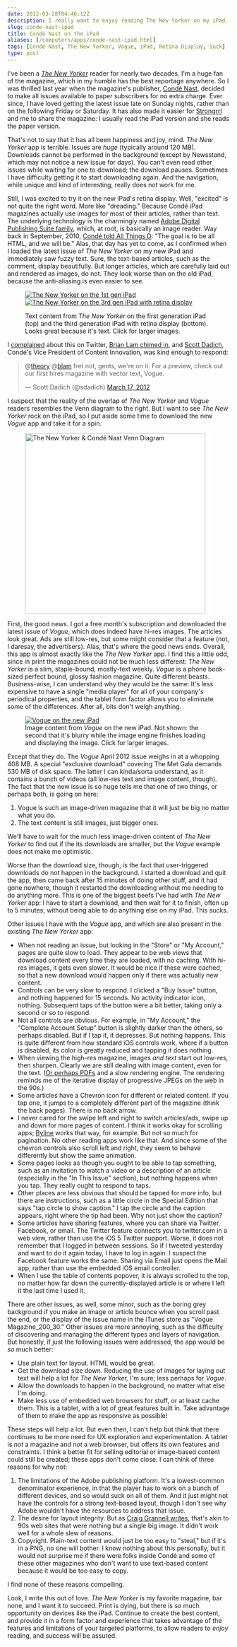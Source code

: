 ```yaml
--- 
date: 2012-03-28T04:46:12Z
description: I really want to enjoy reading The New Yorker on my iPad. But for a rather large number of reasons, it's just unpleasant. Here's why.
slug: conde-nast-ipad
title: Condé Nast on the iPad
aliases: [/computers/apps/conde-nast-ipad.html]
tags: [Condé Nast, The New Yorker, Vogue, iPad, Retina Display, Suck]
type: post
---
```


<p>I've been a <a href="http://www.newyorker.com/"><em>The New Yorker</em></a> reader for nearly two decades. I'm a huge fan of the magazine, which in my humble has the best reportage anywhere. So I was thrilled last year when the magazine's publisher, <a href="http://www.condenast.com/">Condé Nast</a>, decided to make all issues available to paper subscribers for no extra charge. Ever since, I have loved getting the latest issue late on Sunday nights, rather than on the following Friday or Saturday. It has also made it easier for <a href="http://blog.strongrrl.com/">Strongrrl</a> and me to share the magazine: I usually read the iPad version and she reads the paper version.</p>

<p>That's not to say that it has all been happiness and joy, mind. <em>The New Yorker</em> app is terrible. Issues are <em>huge</em> (typically around 120 MB). Downloads cannot be performed in the background (except by Newsstand, which may not notice a new issue for days). You can't even read other issues while waiting for one to download; the download pauses. Sometimes I have difficulty getting it to start downloading again. And the navigation, while unique and kind of interesting, really does not work for me.</p>

<p>Still, I was excited to try it on the new iPad's retina display. Well, "excited" is not quite the right word. More like "dreading." Because Condé iPad magazines actually use images for most of their articles, rather than text. The underlying technology is the charmingly named <a href="http://www.adobe.com/products/digital-publishing-suite-family.html">Adobe Digital Publishing Suite family</a>, which, at root, is basically an image reader. Way back in September, 2010, <a href="http://allthingsd.com/20100928/conde-nasts-ipad-apps-are-too-portly-blame-adobe/">Condé told All Things D</a>: "The goal is to be all HTML, and we will be." Alas, that day has yet to come, as I confirmed when I loaded the latest issue of <em>The New Yorker</em> on my new iPad and immediately saw fuzzy text. Sure, the text-based articles, such as the comment, display beautifully. But longer articles, which are carefully laid out and rendered as images, do not. They look worse than on the old iPad, because the anti-aliasing is even easier to see.</p>

<figure>
<a href="https://www.flickr.com/photos/theory/6861697774/sizes/o/in/set-72157629648560359/" title="The New Yorker on the 1st gen iPad"><img src="https://farm8.staticflickr.com/7059/6861697774_a7ac0d9356_z.jpg" alt="The New Yorker on the 1st gen iPad" /></a>
<a href="https://www.flickr.com/photos/theory/7007813821/sizes/o/in/set-72157629648560359/" alt="The New Yorker on the 3rd gen iPad with retina display"><img src="https://farm8.staticflickr.com/7110/7007813821_6293e374eb_z.jpg" alt="The New Yorker on the 3rd gen iPad with retina display" /></a>
<figcaption><p>Text content from <em>The New Yorker</em> on the first generation iPad (top) and the third generation iPad with retina display (bottom). Looks great because it's text. Click for larger images.</p></figcaption>
</figure>

<p>I <a href="https://twitter.com/#!/theory/status/180846743775232000">complained</a> about this on Twitter, <a href="https://twitter.com/#!/blam/status/180856508479848448">Brian Lam chimed in</a>, and <a href="https://twitter.com/sdadich">Scott Dadich</a>, Condé's Vice President of Content Innovation, was kind enough to respond:</p>

<blockquote class="twitter-tweet" data-in-reply-to="180846743775232000"><p>@<a href="https://twitter.com/theory">theory</a> @<a href="https://twitter.com/blam">blam</a> fret not, gents, we're on it. For a preview, check out our first hires magazine with vector text, Vogue.</p>— Scott Dadich (@sdadich) <a href="https://twitter.com/sdadich/status/181039871199154177" data-datetime="2012-03-17T15:30:43+00:00">March 17, 2012</a></blockquote>

<script src="//platform.twitter.com/widgets.js" charset="utf-8"></script>

<p>I suspect that the reality of the overlap of <em>The New Yorker</em> and <em>Vogue</em> readers resembles the Venn diagram to the right. But I want to see <em>The New Yorker</em> rock on the iPad, so I put aside some time to download the new <em>Vogue</em> app and take it for a spin.</p>

<figure class="right" style="background-color:#fff"><img src="https://farm8.staticflickr.com/7239/7007841235_5559a170e1_o.png" style="width:307pt;" alt="The New Yorker &amp; Condé Nast Venn Diagram" title=" The New Yorker &amp; Condé Nast Venn Diagram" /></figure>

<p>First, the good news. I got a free month's subscription and downloaded the latest issue of <em>Vogue</em>, which does indeed have hi-res images. The articles look great. Ads are still low-res, but some might consider that a feature (not, I daresay, the advertisers). Alas, that's where the good news ends. Overall, this app is almost exactly like the <em>The New Yorker</em> app. I find this a little odd, since in print the magazines could not be much less different: <em>The New Yorker</em> is a slim, staple-bound, mostly-text weekly. <em>Vogue</em> is a phone book-sized perfect bound, glossy fashion magazine. Quite different beasts. Business-wise, I can understand why they would be the same: It's less expensive to have a single "media player" for all of your company's periodical properties, and the tablet form factor allows you to eliminate some of the differences. After all, bits don't weigh anything.</p>

<figure>
<a href="https://www.flickr.com/photos/theory/7007813933/sizes/l/in/set-72157629648560359/"><img src="https://farm8.staticflickr.com/7198/7007813933_bd7e86947c_z.jpg" alt="Vogue on the new iPad" /></a>
<figcaption>Image content from <em>Vogue</em> on the new iPad. Not shown: the second that it's blurry while the image engine finishes loading and displaying the image. Click for larger images.</figcaption>
</figure>

<p>Except that they do. The <em>Vogue</em> April 2012 issue weighs in at a whopping 408 MB. A special "exclusive download" covering The Met Gala demands 530 MB of disk space. The latter I can kinda/sorta understand, as it contains a bunch of videos (all low-res text and image content, though). The fact that the new issue is so huge tells me that one of two things, or perhaps both, is going on here:</p>

<ol>
<li>Vogue is such an image-driven magazine that it will just be big no matter what you do.</li>
<li>The text content is still images, just bigger ones.</li>
</ol>

<p>We'll have to wait for the much less image-driven content of <em>The New Yorker</em> to find out if the its downloads are smaller, but the <em>Vogue</em> example does not make me optimistic.</p>

<p>Worse than the download size, though, is the fact that user-triggered downloads do not happen in the background. I started a download and quit the app, then came back after 15 minutes of doing other stuff, and it had gone nowhere, though it restarted the downloading without me needing to do anything more. This is one of the biggest beefs I've had with <em>The New Yorker</em> app: I have to start a download, and then wait for it to finish, often up to 5 minutes, without being able to do anything else on my iPad. This sucks.</p>

<p>Other issues I have with the <em>Vogue</em> app, and which are also present in the existing <em>The New Yorker</em> app:</p>

<ul>
<li>When not reading an issue, but looking in the "Store" or "My Account," pages are quite slow to load. They appear to be web views that download content every time they are loaded, with no caching. With hi-res images, it gets even slower. It would be nice if these were cached, so that a new download would happen only if there was actually new content.</li>
<li>Controls can be very slow to respond. I clicked a "Buy Issue" button, and nothing happened for 15 seconds. No activity indicator icon, nothing. Subsequent taps of the button were a bit better, taking only a second or so to respond.</li>
<li>Not all controls are obvious. For example, in "My Account," the "Complete Account Setup" button is slightly darker than the others, so perhaps disabled. But if I tap it, it depresses. But nothing happens. This is quite different from how standard iOS controls work, where if a button is disabled, its color is greatly reduced and tapping it does nothing.</li>
<li>When viewing the high-res magazine, images <em>and text</em> start out low-res, then sharpen. Clearly we are still dealing with image content, even for the text. (<a href="http://reverttosaved.com/2012/03/26/why-do-magazines-look-so-bad-on-the-new-ipad/">Or perhaps PDFs</a> and a slow rendering engine. The rendering reminds me of the iterative display of progressive JPEGs on the web in the 90s.)</li>
<li>Some articles have a Chevron icon for different or related content. If you tap one, it jumps to a completely different part of the magazine (think the back pages). There is no back arrow.</li>
<li>I never cared for the swipe left and right to switch articles/ads, swipe up and down for more pages of content. I think it works okay for scrolling apps; <a href="http://www.phantomfish.com/byline.html">Byline</a> works that way, for example. But not so much for pagination. No other reading apps work like that. And since some of the chevron controls also scroll left and right, they seem to behave differently but show the same animation.</li>
<li>Some pages looks as though you ought to be able to tap something, such as an invitation to watch a video or a description of an article (especially in the "In This Issue" section), but nothing happens when you tap. They really ought to respond to taps.</li>
<li>Other places are less obvious that should be tapped for more info, but there are instructions, such as a little circle in the Special Edition that says "tap circle to show caption." I tap the circle and the caption appears, right where the tip had been. Why not just show the caption?</li>
<li>Some articles have sharing features, where you can share via Twitter, Facebook, or email. The Twitter feature connects you to twitter.com in a web view, rather than use the iOS 5 Twitter support. Worse, it does not remember that I logged in between sessions. So if I tweeted yesterday and want to do it again today, I have to log in again. I suspect the Facebook feature works the same. Sharing via Email just opens the Mail app, rather than use the embedded iOS email controller.</li>
<li>When I use the table of contents popover, it is always scrolled to the top, no matter how far down the currently-displayed article is or where I left it the last time I used it.</li>
</ul>

<p>There are other issues, as well, some minor, such as the boring grey background if you make an image or article bounce when you scroll past the end, or the display of the issue name in the iTunes store as "Vogue Magazine_200_30." Other issues are more annoying, such as the difficulty of discovering and managing the different types and layers of navigation. But honestly, if just the following issues were addressed, the app would be <em>so</em> much better:</p>

<ul>
<li>Use plain text for layout. HTML would be great.</li>
<li>Get the download size down. Reducing the use of images for laying out text will help a lot for <em>The New Yorker,</em> I'm sure; less perhaps for <em>Vogue</em>.</li>
<li>Allow the downloads to happen in the background, no matter what else I'm doing.</li>
<li>Make less use of embedded web browsers for stuff, or at least cache them. This is a tablet, with a lot of great features built in. Take advantage of them to make the app as responsive as possible!</li>
</ul>

<p>These steps will help a lot. But even then, I can't help but think that there continues to be more need for UX exploration and experimentation. A tablet is <em>not</em> a magazine and <em>not</em> a web browser, but offers its own features and constraints. I think a better fit for selling editorial or image-based content could still be created; these apps don't come close. I can think of three reasons for why not:</p>

<ol>
<li>The limitations of the Adobe publishing platform. It's a lowest-common denominator experience, in that the player has to work on a bunch of different devices, and so would suck on all of them. And it just might not have the controls for a strong text-based layout, though I don't see why Adobe wouldn't have the resources to address that issue.</li>
<li>The desire for layout integrity. But as <a href="http://reverttosaved.com/2012/03/26/why-do-magazines-look-so-bad-on-the-new-ipad/">Craig Grannell writes</a>, that's akin to 90s web sites that were nothing but a single big image. It didn't work well for a whole slew of reasons.</li>
<li>Copyright. Plain-text content would just be too easy to "steal," but if it's in a PNG, no one will bother. I know nothing about this personally, but it would not surprise me if there were folks inside Condé and some of these other magazines who don't want to use text-based content because it would be too easy to copy.</li>
</ol>

<p>I find none of these reasons compelling. </p>

<p>Look, I write this out of love. <em>The New Yorker</em> is my favorite magazine, bar none, and I want it to succeed. Print is dying, but there is <em>so</em> much opportunity on devices like the iPad. Continue to create the best content, and provide it in a form factor and experience that takes advantage of the features and limitations of your targeted platforms, to allow readers to <em>enjoy</em> reading, and success will be assured.</p>
